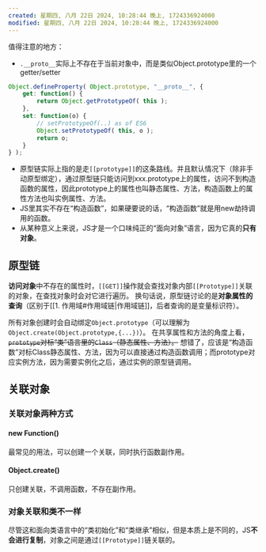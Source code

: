 ```yaml
---
created: 星期四, 八月 22日 2024, 10:28:44 晚上, 1724336924000
modified: 星期四, 八月 22日 2024, 10:28:44 晚上, 1724336924000
---
```


值得注意的地方：
- `.__proto__`实际上不存在于当前对象中，而是类似Object.prototype里的一个getter/setter
```javascript
Object.defineProperty( Object.prototype, "__proto__", {
	get: function() {
		return Object.getPrototypeOf( this );
	},
	set: function(o) {
		// setPrototypeOf(..) as of ES6
		Object.setPrototypeOf( this, o );
		return o;
	}
} );
```
- 原型链实际上指的是走`[[prototype]]`的这条路线。并且默认情况下（除非手动原型绑定），通过原型链只能访问到xxx.prototype上的属性，访问不到构造函数的属性，因此prototype上的属性也叫静态属性、方法，构造函数上的属性方法也叫实例属性、方法。
- JS里其实不存在“构造函数”，如果硬要说的话，“构造函数”就是用new劫持调用的函数。
- 从某种意义上来说，JS才是一个口味纯正的“面向对象”语言，因为它真的**只有对象**。

## 原型链
**访问对象**中不存在的属性时，`[[GET]]`操作就会查找对象内部`[[Prototype]]`关联的对象，在查找对象时会对它进行遍历。
换句话说，原型链讨论的是**对象属性的查询**（区别于[[1. 作用域#作用域链|作用域链]]，后者查询的是变量标识符）。

所有对象创建时会自动绑定`Object.prototype`（可以理解为`Object.create(Object.prototype,{...})`）。
在共享属性和方法的角度上看，~~`prototype`对标“类”语言里的`Class`（静态属性、方法）。~~
想错了，应该是“构造函数”对标Class静态属性、方法，因为可以直接通过构造函数调用；而prototype对应实例方法，因为需要实例化之后，通过实例的原型链调用。

## 关联对象
### 关联对象两种方式
#### new Function()
最常见的用法，可以创建一个关联，同时执行函数副作用。
#### Object.create()
只创建关联，不调用函数，不存在副作用。

### 对象关联和类不一样
尽管这和面向类语言中的“类初始化”和“类继承”相似，但是本质上是不同的，JS**不会进行复制**，对象之间是通过`[[Prototype]]`链关联的。
